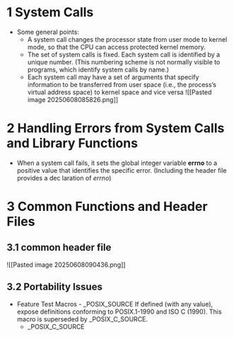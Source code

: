 # 1 System Calls

- Some general points:
	- A system call changes the processor state from user mode to kernel mode, so that the CPU can access protected kernel memory.
	- The set of system calls is fixed. Each system call is identified by a unique number. (This numbering scheme is not normally visible to programs, which identify system calls by name.)
	- Each system call may have a set of arguments that specify information to be transferred from user space (i.e., the process’s virtual address space) to kernel space and vice versa
	![[Pasted image 20250608085826.png]]

# 2 Handling Errors from System Calls and Library Functions
- When a system call fails, it sets the global integer variable **errno** to a positive value that identifies the specific error. (Including the header file provides a dec laration of *errno*)
# 3 Common Functions and Header Files
## 3.1  common header file
![[Pasted image 20250608090436.png]]
## 3.2 Portability Issues
- Feature Test Macros
	  -  \_POSIX_SOURCE
		If defined (with any value), expose definitions conforming to POSIX.1-1990 and ISO C (1990). This macro is superseded by \_POSIX_C_SOURCE.
	-  \_POSIX_C_SOURCE
